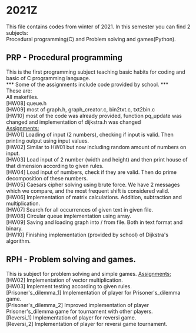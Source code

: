 <h1>2021Z</h1>
<p>
This file contains codes from winter of 2021. 
In this semester you can find 2 subjects: <br>
Procedural programming(C) and Problem solving and games(Python).
</p>

<p>
<h2>PRP - Procedural programming</h2>
This is the first programming subject teaching basic habits for coding and basic of C programming language. <br>
*** Some of the assignments include code provided by school. *** <br>
These are: <br>
All makefiles. <br>
[HW08] queue.h <br>
[HW09] most of graph.h, graph_creator.c, bin2txt.c, txt2bin.c <br>
[HW10] most of the code was already provided, function pq_update was changed and implementation of dijkstra.h was changed <br>
<u>
Assignments: <br>
</u>
[HW01] Loading of input (2 numbers), checking if input is valid. Then printing output using input values. <br>
[HW02] Similar to HW01 but now including random amount of numbers on input. <br>
[HW03] Load input of 2 number (width and height) and then print house of that dimension according to given rules. <br>
[HW04] Load input of numbers, check if they are valid. Then do prime decomposition of these numbers. <br>
[HW05] Caesars cipher solving using brute force. We have 2 messages which we compare, and the most frequent shift is considered valid. <br>
[HW06] Implementation of matrix calculations. Addition, subtraction and multiplication. <br>
[HW07] Search for all occurrences of given text in given file. <br>
[HW08] Circular queue implementation using array. <br>
[HW09] Saving and loading graph into / from file. Both in text format and binary. <br>
[HW10] Finishing implementation (provided by school) of Dijkstra's algorithm. <br>
</p>

<p>
<h2>RPH - Problem solving and games.</h2>
This is subject for problem solving and simple games. 
<u>
Assignments: <br>
</u>
[HW02] Implementation of vector multiplication. <br>
[HW03] Implement testing according to given rules. <br>
[Prisoner's_dilemma_1] Implementation of player for Prisoner's_dilemma game. <br>
[Prisoner's_dilemma_2] Improved implementation of player Prisoner's_dilemma game for tournament with other players. <br>
[Reversi_1] Implementation of player for reversi game. <br>
[Reversi_2] Implementation of player for reversi game tournament. <br>
</p>